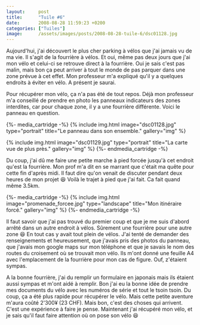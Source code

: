 ```yaml
---
layout:     post
title:      "Tuile #6"
date:       2008-08-28 11:59:23 +0200
categories: ["Tuiles"]
image:      /assets/images/posts/2008-08-28-tuile-6/dsc01128.jpg
---
```


Aujourd'hui, j'ai découvert le plus cher parking à vélos que j'ai jamais vu de ma vie. Il s'agit de la fourrière à
vélos. Et oui, même pas deux jours que j'ai mon vélo et celui-ci se retrouve direct à la fourrière. Oui je sais
c'est pas malin, mais bon ça peut arriver à tout le monde de pas parquer dans une zone prévue à cet effet. Mon
professeur m'a expliqué qu'il y a quelques endroits à éviter en vélo. A présent je saurai.

<!--more-->

Pour récupérer mon vélo, ça n'a pas été de tout repos. Déjà mon professeur m'a conseillé de prendre en photo les
panneaux indicateurs des zones interdites, car pour chaque zone, il y a une fourrière différente. Voici le panneau
en question.

{%- media_cartridge -%}
{% include img.html
    image="dsc01128.jpg"
    type="portrait"
    title="Le panneau dans son ensemble."
    gallery="img"
%}

{% include img.html
    image="dsc01129.jpg"
    type="portrait"
    title="La carte vue de plus près."
    gallery="img"
%}
{%- endmedia_cartridge -%}

Du coup, j'ai dû me faire une petite marche à pied forcée jusqu'à cet endroit qu'est la fourrière. Mon prof m'a dit
en se marrant que c'était ma quête pour cette fin d'après midi. Il faut dire qu'on venait de discuter pendant deux
heures de mon projet :laughing: Voilà le trajet à pied que j'ai fait. Ca fait quand même 3.5km.

{%- media_cartridge -%}
{% include img.html
    image="promenade_forcee.jpg"
    type="landscape"
    title="Mon itinéraire forcé."
    gallery="img"
%}
{%- endmedia_cartridge -%}

Il faut savoir que j'ai pas trouvé du premier coup et que je me suis d'abord arrêté dans un autre endroit à vélos.
Sûrement une fourrière pour une autre zone :laughing: En tout cas y avait tout plein de vélos. J'ai tenté de demander 
des renseignements et heureusement, que j'avais pris des photos du panneau, que j'avais mon google maps sur mon
téléphone et que je savais le nom des routes du croisement où se trouvait mon vélo. Ils m'ont donné une feuille A4
avec l'emplacement de la fourrière pour mon cas de figure. Ouf, z'étaient sympas.

A la bonne fourrière, j'ai du remplir un formulaire en japonais mais ils étaient aussi sympas et m'ont aidé à
remplir. Bon j'ai eu la bonne idée de prendre mes documents du vélo avec les numéros de série et tout le tsoin
tsoin. Du coup, ça a été plus rapide pour récupérer le vélo. Mais cette petite aventure m'aura coûté 2'300¥ (23
CHF). Mais bon, c'est des choses qui arrivent. C'est une expérience à faire je pense. Maintenant j'ai récupéré mon
vélo, et je sais qu'il faut faire attention où on pose son vélo :laughing: